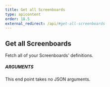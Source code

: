 ```yaml
---
title: Get all Screenboards
type: apicontent
order: 18.5
external_redirect: /api/#get-all-screenboards
---
```


## Get all Screenboards

Fetch all of your Screenboards' definitions.

##### ARGUMENTS

This end point takes no JSON arguments.
